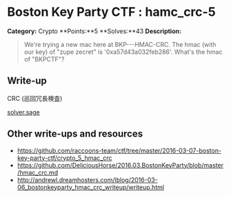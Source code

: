 # Boston Key Party CTF : hamc_crc-5

**Category:** Crypto
**Points:**5
**Solves:**43
**Description:**

> We're trying a new mac here at BKP---HMAC-CRC. The hmac (with our key) of "zupe zecret" is '0xa57d43a032feb286'.  What's the hmac of "BKPCTF"?


## Write-up

CRC (巡回冗長検査)

[solver.sage](solver.sage.py)

## Other write-ups and resources

* <https://github.com/raccoons-team/ctf/tree/master/2016-03-07-boston-key-party-ctf/crypto_5_hmac_crc>
* <https://github.com/DeliciousHorse/2016.03.BostonKeyParty/blob/master/hmac_crc.md>
* <http://andrewl.dreamhosters.com/lblog/2016-03-06_bostonkeyparty_hmac_crc_writeup/writeup.html>
